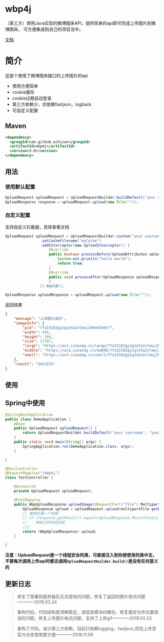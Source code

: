 # wbp4j
（第三方）使用Java实现的微博图床API，提供简单的api即可完成上传图片到微博图床，
可方便集成到自己的项目当中。

[文档](https://github.com/echisan/wbp4j/wiki)

# 简介
这是个使用了微博图床接口的上传图片的api
- 使用方便简单
- cookie缓存
- cookie过期自动登录
- 第三方依赖少，仅依赖fastjson，logback
- 可自定义配置

## Maven

```xml
<dependency>
  <groupId>com.github.echisan</groupId>
  <artifactId>wbp4j</artifactId>
  <version>3.0</version>
</dependency>
```

## 用法

### 使用默认配置

```java
UploadRequest uploadRequest = UploadRequestBuilder.buildDefault("your username", "your password");
UploadResponse response = uploadRequest.upload(new File(""));
```

### 自定义配置
支持自定义拦截器，具体查看文档

```java
UploadRequest uploadRequest = UploadRequestBuilder.custom("your username", "your password")
                .setCacheFilename("myCache")
                .addInterceptor(new UploadInterceptor() {
                    @Override
                    public boolean processBefore(UploadAttributes uploadAttributes) {
                        System.out.println("hello world");
                        return true;
                    }
                    @Override
                    public void processAfter(UploadResponse uploadResponse) {
                    }
                }).build();

UploadResponse uploadResponse = uploadRequest.upload(new File(""));
```

返回结果
```json
{
    "message": "上传图片成功",
    "imageInfo": {
        "pid": "7fa15162gy1g1e5o2vlmwj20dn07e0t7",
        "width": 491,
        "height": 266,
        "size": 27707,
        "large": "https://ws3.sinaimg.cn/large/7fa15162gy1g1e5o2vlmwj20dn07e0t7.jpg",
        "middle": "https://ws3.sinaimg.cn/mw690/7fa15162gy1g1e5o2vlmwj20dn07e0t7.jpg",
        "small": "https://ws3.sinaimg.cn/small/7fa15162gy1g1e5o2vlmwj20dn07e0t7.jpg"
    },
    "result": "SUCCESS"
}
```

## 使用

## Spring中使用

```java
@SpringBootApplication
public class DemoApplication {
    @Bean
    public UploadRequest uploadRequest() {
        return UploadRequestBuilder.buildDefault("your username", "your password");
    }
    public static void main(String[] args) {
        SpringApplication.run(DemoApplication.class, args);
    }

}

@RestController
@RequestMapping("/wbp4j")
class TestController {

    @Autowired
    private UploadRequest uploadRequest;

    @PostMapping
    public WbpUploadResponse uploadImage(@RequestPart("file") MultipartFile multipartFile) throws IOException, UploadFailedException {
        UploadResponse upload = uploadRequest.upload(multipartFile.getBytes());
        // 推荐先做一个判断
        // if (response.getResult().equals(UploadResponse.ResultStatus.SUCCESS)) {
        //    做自己的响应封装
        //}
        return (WbpUploadResponse) upload;
    }

}
```

**注意：UploadRequest是一个线程安全的类，可直接注入到你想使用的类中去，不要每次调用上传api时都去调用`UploadRequestBuilder.build()`是没有任何意义的**


## 更新日志
> 修复了部署到服务器后无法登陆的问题，修复了返回的图片格式问题 ————2019.03.24

> 重构代码，代码结构更清晰稳定，减低各模块的耦合。修复缓存文件位置错误的问题，修复上传图片格式问题，支持了上传gif————2019.03.23

> 重构了代码，减少第三方依赖，目前只依赖logging，fastjson,将包上传至官方仓库使用更方便————2018.11.08

